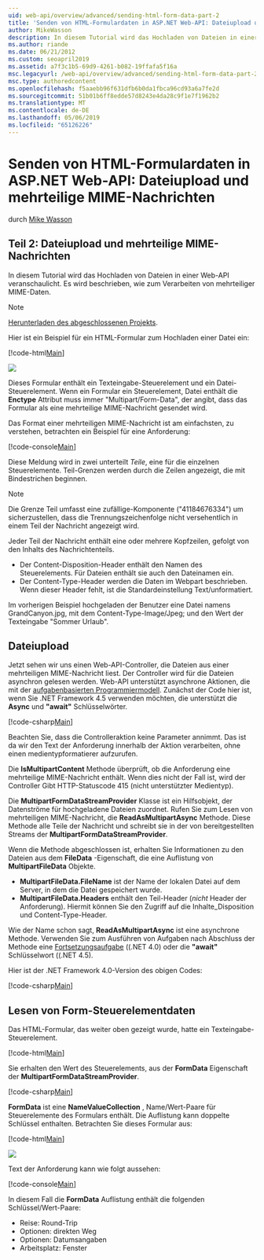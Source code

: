 ```yaml
---
uid: web-api/overview/advanced/sending-html-form-data-part-2
title: 'Senden von HTML-Formulardaten in ASP.NET Web-API: Dateiupload und mehrteiligen MIME - ASP.NET 4.x'
author: MikeWasson
description: In diesem Tutorial wird das Hochladen von Dateien in einer Web-API veranschaulicht. Es wird beschrieben, wie zum Verarbeiten von mehrteiliger MIME-Daten.
ms.author: riande
ms.date: 06/21/2012
ms.custom: seoapril2019
ms.assetid: a7f3c1b5-69d9-4261-b082-19ffafa5f16a
msc.legacyurl: /web-api/overview/advanced/sending-html-form-data-part-2
msc.type: authoredcontent
ms.openlocfilehash: f5aaebb96f631dfb6b0da1fbca96cd93a6a7fe2d
ms.sourcegitcommit: 51b01b6ff8edde57d8243e4da28c9f1e7f1962b2
ms.translationtype: MT
ms.contentlocale: de-DE
ms.lasthandoff: 05/06/2019
ms.locfileid: "65126226"
---
```

# <a name="sending-html-form-data-in-aspnet-web-api-file-upload-and-multipart-mime"></a>Senden von HTML-Formulardaten in ASP.NET Web-API: Dateiupload und mehrteilige MIME-Nachrichten

durch [Mike Wasson](https://github.com/MikeWasson)

## <a name="part-2-file-upload-and-multipart-mime"></a>Teil 2: Dateiupload und mehrteilige MIME-Nachrichten

In diesem Tutorial wird das Hochladen von Dateien in einer Web-API veranschaulicht. Es wird beschrieben, wie zum Verarbeiten von mehrteiliger MIME-Daten.

> [!NOTE]
> [Herunterladen des abgeschlossenen Projekts](https://code.msdn.microsoft.com/ASPNET-Web-API-File-Upload-a8c0fb0d).

Hier ist ein Beispiel für ein HTML-Formular zum Hochladen einer Datei ein:

[!code-html[Main](sending-html-form-data-part-2/samples/sample1.html)]

![](sending-html-form-data-part-2/_static/image1.png)

Dieses Formular enthält ein Texteingabe-Steuerelement und ein Datei-Steuerelement. Wenn ein Formular ein Steuerelement, Datei enthält die **Enctype** Attribut muss immer &quot;Multipart/Form-Data&quot;, der angibt, dass das Formular als eine mehrteilige MIME-Nachricht gesendet wird.

Das Format einer mehrteiligen MIME-Nachricht ist am einfachsten, zu verstehen, betrachten ein Beispiel für eine Anforderung:

[!code-console[Main](sending-html-form-data-part-2/samples/sample2.cmd)]

Diese Meldung wird in zwei unterteilt *Teile*, eine für die einzelnen Steuerelemente. Teil-Grenzen werden durch die Zeilen angezeigt, die mit Bindestrichen beginnen.

> [!NOTE]
> Die Grenze Teil umfasst eine zufällige-Komponente (&quot;41184676334&quot;) um sicherzustellen, dass die Trennungszeichenfolge nicht versehentlich in einem Teil der Nachricht angezeigt wird.

Jeder Teil der Nachricht enthält eine oder mehrere Kopfzeilen, gefolgt von den Inhalts des Nachrichtenteils.

- Der Content-Disposition-Header enthält den Namen des Steuerelements. Für Dateien enthält sie auch den Dateinamen ein.
- Der Content-Type-Header werden die Daten im Webpart beschrieben. Wenn dieser Header fehlt, ist die Standardeinstellung Text/unformatiert.

Im vorherigen Beispiel hochgeladen der Benutzer eine Datei namens GrandCanyon.jpg, mit dem Content-Type-Image/Jpeg; und den Wert der Texteingabe &quot;Sommer Urlaub&quot;.

## <a name="file-upload"></a>Dateiupload

Jetzt sehen wir uns einen Web-API-Controller, die Dateien aus einer mehrteiligen MIME-Nachricht liest. Der Controller wird für die Dateien asynchron gelesen werden. Web-API unterstützt asynchrone Aktionen, die mit der [aufgabenbasierten Programmiermodell](https://msdn.microsoft.com/library/dd460693.aspx). Zunächst der Code hier ist, wenn Sie .NET Framework 4.5 verwenden möchten, die unterstützt die **Async** und **"await"** Schlüsselwörter.

[!code-csharp[Main](sending-html-form-data-part-2/samples/sample3.cs)]

Beachten Sie, dass die Controlleraktion keine Parameter annimmt. Das ist da wir den Text der Anforderung innerhalb der Aktion verarbeiten, ohne einen medientypformatierer aufzurufen.

Die **IsMultipartContent** Methode überprüft, ob die Anforderung eine mehrteilige MIME-Nachricht enthält. Wenn dies nicht der Fall ist, wird der Controller Gibt HTTP-Statuscode 415 (nicht unterstützter Medientyp).

Die **MultipartFormDataStreamProvider** Klasse ist ein Hilfsobjekt, der Datenströme für hochgeladene Dateien zuordnet. Rufen Sie zum Lesen von mehrteiligen MIME-Nachricht, die **ReadAsMultipartAsync** Methode. Diese Methode alle Teile der Nachricht und schreibt sie in der von bereitgestellten Streams der **MultipartFormDataStreamProvider**.

Wenn die Methode abgeschlossen ist, erhalten Sie Informationen zu den Dateien aus dem **FileData** -Eigenschaft, die eine Auflistung von **MultipartFileData** Objekte.

- **MultipartFileData.FileName** ist der Name der lokalen Datei auf dem Server, in dem die Datei gespeichert wurde.
- **MultipartFileData.Headers** enthält den Teil-Header (*nicht* Header der Anforderung). Hiermit können Sie den Zugriff auf die Inhalte\_Disposition und Content-Type-Header.

Wie der Name schon sagt, **ReadAsMultipartAsync** ist eine asynchrone Methode. Verwenden Sie zum Ausführen von Aufgaben nach Abschluss der Methode eine [Fortsetzungsaufgabe](https://msdn.microsoft.com/library/ee372288.aspx) ((.NET 4.0) oder die **"await"** Schlüsselwort ((.NET 4.5).

Hier ist der .NET Framework 4.0-Version des obigen Codes:

[!code-csharp[Main](sending-html-form-data-part-2/samples/sample4.cs)]

## <a name="reading-form-control-data"></a>Lesen von Form-Steuerelementdaten

Das HTML-Formular, das weiter oben gezeigt wurde, hatte ein Texteingabe-Steuerelement.

[!code-html[Main](sending-html-form-data-part-2/samples/sample5.html)]

Sie erhalten den Wert des Steuerelements, aus der **FormData** Eigenschaft der **MultipartFormDataStreamProvider**.

[!code-csharp[Main](sending-html-form-data-part-2/samples/sample6.cs?highlight=15)]

**FormData** ist eine **NameValueCollection** , Name/Wert-Paare für Steuerelemente des Formulars enthält. Die Auflistung kann doppelte Schlüssel enthalten. Betrachten Sie dieses Formular aus:

[!code-html[Main](sending-html-form-data-part-2/samples/sample7.html)]

![](sending-html-form-data-part-2/_static/image2.png)

Text der Anforderung kann wie folgt aussehen:

[!code-console[Main](sending-html-form-data-part-2/samples/sample8.cmd)]

In diesem Fall die **FormData** Auflistung enthält die folgenden Schlüssel/Wert-Paare:

- Reise: Round-Trip
- Optionen: direkten Weg
- Optionen: Datumsangaben
- Arbeitsplatz: Fenster
